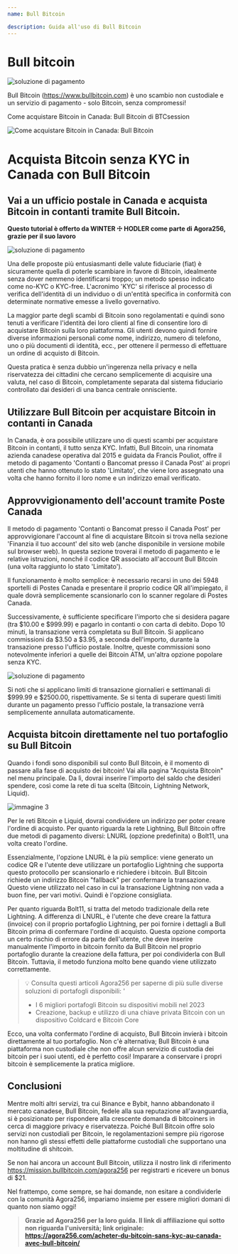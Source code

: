```yaml
---
name: Bull Bitcoin

description: Guida all'uso di Bull Bitcoin
---
```


# Bull bitcoin

![soluzione di pagamento](assets/cover.jpeg)

Bull Bitcoin (https://www.bullbitcoin.com) è uno scambio non custodiale e un servizio di pagamento - solo Bitcoin, senza compromessi!

Come acquistare Bitcoin in Canada: Bull Bitcoin di BTCsession

![Come acquistare Bitcoin in Canada: Bull Bitcoin](https://youtu.be/aKs8bKwLjJQ)

# Acquista Bitcoin senza KYC in Canada con Bull Bitcoin

## Vai a un ufficio postale in Canada e acquista Bitcoin in contanti tramite Bull Bitcoin.

**Questo tutorial è offerto da WINTER ☩ HODLER come parte di Agora256, grazie per il suo lavoro**

![soluzione di pagamento](assets/1.jpeg)

Una delle proposte più entusiasmanti delle valute fiduciarie (fiat) è sicuramente quella di poterle scambiare in favore di Bitcoin, idealmente senza dover nemmeno identificarsi troppo; un metodo spesso indicato come no-KYC o KYC-free. L'acronimo 'KYC' si riferisce al processo di verifica dell'identità di un individuo o di un'entità specifica in conformità con determinate normative emesse a livello governativo.

La maggior parte degli scambi di Bitcoin sono regolamentati e quindi sono tenuti a verificare l'identità dei loro clienti al fine di consentire loro di acquistare Bitcoin sulla loro piattaforma. Gli utenti devono quindi fornire diverse informazioni personali come nome, indirizzo, numero di telefono, uno o più documenti di identità, ecc., per ottenere il permesso di effettuare un ordine di acquisto di Bitcoin.

Questa pratica è senza dubbio un'ingerenza nella privacy e nella riservatezza dei cittadini che cercano semplicemente di acquisire una valuta, nel caso di Bitcoin, completamente separata dal sistema fiduciario controllato dai desideri di una banca centrale onnisciente.

## Utilizzare Bull Bitcoin per acquistare Bitcoin in contanti in Canada

In Canada, è ora possibile utilizzare uno di questi scambi per acquistare Bitcoin in contanti, il tutto senza KYC. Infatti, Bull Bitcoin, una rinomata azienda canadese operativa dal 2015 e guidata da Francis Pouliot, offre il metodo di pagamento 'Contanti o Bancomat presso il Canada Post' ai propri utenti che hanno ottenuto lo stato 'Limitato', che viene loro assegnato una volta che hanno fornito il loro nome e un indirizzo email verificato.

## Approvvigionamento dell'account tramite Poste Canada

Il metodo di pagamento 'Contanti o Bancomat presso il Canada Post' per approvvigionare l'account al fine di acquistare Bitcoin si trova nella sezione 'Finanzia il tuo account' del sito web (anche disponibile in versione mobile sul browser web). In questa sezione troverai il metodo di pagamento e le relative istruzioni, nonché il codice QR associato all'account Bull Bitcoin (una volta raggiunto lo stato 'Limitato').

Il funzionamento è molto semplice: è necessario recarsi in uno dei 5948 sportelli di Postes Canada e presentare il proprio codice QR all'impiegato, il quale dovrà semplicemente scansionarlo con lo scanner regolare di Postes Canada.

Successivamente, è sufficiente specificare l'importo che si desidera pagare (tra $10.00 e $999.99) e pagarlo in contanti o con carta di debito. Dopo 10 minuti, la transazione verrà completata su Bull Bitcoin. Si applicano commissioni da $3.50 a $3.95, a seconda dell'importo, durante la transazione presso l'ufficio postale. Inoltre, queste commissioni sono notevolmente inferiori a quelle dei Bitcoin ATM, un'altra opzione popolare senza KYC.

![soluzione di pagamento](assets/2.jpeg)

Si noti che si applicano limiti di transazione giornalieri e settimanali di $999.99 e $2500.00, rispettivamente. Se si tenta di superare questi limiti durante un pagamento presso l'ufficio postale, la transazione verrà semplicemente annullata automaticamente.

## Acquista bitcoin direttamente nel tuo portafoglio su Bull Bitcoin

Quando i fondi sono disponibili sul conto Bull Bitcoin, è il momento di passare alla fase di acquisto dei bitcoin! Vai alla pagina "Acquista Bitcoin" nel menu principale. Da lì, dovrai inserire l'importo del saldo che desideri spendere, così come la rete di tua scelta (Bitcoin, Lightning Network, Liquid).

![immagine 3](assets/3.jpeg)

Per le reti Bitcoin e Liquid, dovrai condividere un indirizzo per poter creare l'ordine di acquisto. Per quanto riguarda la rete Lightning, Bull Bitcoin offre due metodi di pagamento diversi: LNURL (opzione predefinita) o Bolt11, una volta creato l'ordine.

Essenzialmente, l'opzione LNURL è la più semplice: viene generato un codice QR e l'utente deve utilizzare un portafoglio Lightning che supporta questo protocollo per scansionarlo e richiedere i bitcoin. Bull Bitcoin richiede un indirizzo Bitcoin "fallback" per confermare la transazione. Questo viene utilizzato nel caso in cui la transazione Lightning non vada a buon fine, per vari motivi. Quindi è l'opzione consigliata.

Per quanto riguarda Bolt11, si tratta del metodo tradizionale della rete Lightning. A differenza di LNURL, è l'utente che deve creare la fattura (invoice) con il proprio portafoglio Lightning, per poi fornire i dettagli a Bull Bitcoin prima di confermare l'ordine di acquisto. Questa opzione comporta un certo rischio di errore da parte dell'utente, che deve inserire manualmente l'importo in bitcoin fornito da Bull Bitcoin nel proprio portafoglio durante la creazione della fattura, per poi condividerla con Bull Bitcoin. Tuttavia, il metodo funziona molto bene quando viene utilizzato correttamente.

> 💡 Consulta questi articoli Agora256 per saperne di più sulle diverse soluzioni di portafogli disponibili:
> '
>
> - I 6 migliori portafogli Bitcoin su dispositivi mobili nel 2023
> - Creazione, backup e utilizzo di una chiave privata Bitcoin con un dispositivo Coldcard e Bitcoin Core

Ecco, una volta confermato l'ordine di acquisto, Bull Bitcoin invierà i bitcoin direttamente al tuo portafoglio. Non c'è alternativa; Bull Bitcoin è una piattaforma non custodiale che non offre alcun servizio di custodia dei bitcoin per i suoi utenti, ed è perfetto così! Imparare a conservare i propri bitcoin è semplicemente la pratica migliore.

## Conclusioni

Mentre molti altri servizi, tra cui Binance e Bybit, hanno abbandonato il mercato canadese, Bull Bitcoin, fedele alla sua reputazione all'avanguardia, si è posizionato per rispondere alla crescente domanda di bitcoiners in cerca di maggiore privacy e riservatezza. Poiché Bull Bitcoin offre solo servizi non custodiali per Bitcoin, le regolamentazioni sempre più rigorose non hanno gli stessi effetti delle piattaforme custodiali che supportano una moltitudine di shitcoin.

Se non hai ancora un account Bull Bitcoin, utilizza il nostro link di riferimento https://mission.bullbitcoin.com/agora256 per registrarti e ricevere un bonus di $21.

Nel frattempo, come sempre, se hai domande, non esitare a condividerle con la comunità Agora256, impariamo insieme per essere migliori domani di quanto non siamo oggi!

> **Grazie ad Agora256 per la loro guida. Il link di affiliazione qui sotto non riguarda l'università; link originale: https://agora256.com/acheter-du-bitcoin-sans-kyc-au-canada-avec-bull-bitcoin/**
